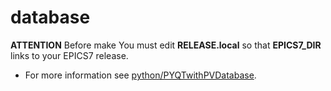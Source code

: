 # database

**ATTENTION** Before make You must edit **RELEASE.local**
so that **EPICS7_DIR** links to your EPICS7 release.


- For more information see
   [python/PYQTwithPVDatabase](https://mrkraimer.github.io/website/developerGuide/python/PYQTwithPVDatabase.html).


